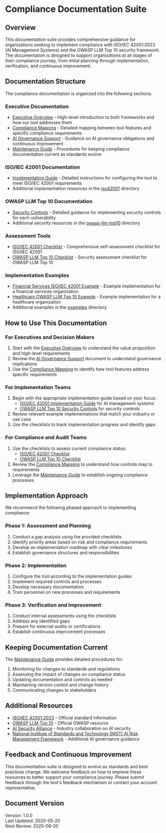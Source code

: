 # Compliance Documentation Suite

## Overview

This documentation suite provides comprehensive guidance for organizations seeking to implement compliance with ISO/IEC 42001:2023 (AI Management Systems) and the OWASP LLM Top 10 security framework. The documentation is designed to support organizations at all stages of their compliance journey, from initial planning through implementation, verification, and continuous improvement.

## Documentation Structure

The compliance documentation is organized into the following sections:

### Executive Documentation

- [Executive Overview](./EXECUTIVE_OVERVIEW.md) - High-level introduction to both frameworks and how our tool addresses them
- [Compliance Mapping](./COMPLIANCE_MAPPING.md) - Detailed mapping between tool features and specific compliance requirements
- [AI Governance Support](./AI_GOVERNANCE_SUPPORT.md) - Guidance on AI governance obligations and continuous improvement
- [Maintenance Guide](./MAINTENANCE_GUIDE.md) - Procedures for keeping compliance documentation current as standards evolve

### ISO/IEC 42001 Documentation

- [Implementation Guide](./iso42001/IMPLEMENTATION_GUIDE.md) - Detailed instructions for configuring the tool to meet ISO/IEC 42001 requirements
- Additional implementation resources in the [iso42001](./iso42001/) directory

### OWASP LLM Top 10 Documentation

- [Security Controls](./owasp-llm-top10/SECURITY_CONTROLS.md) - Detailed guidance for implementing security controls for each vulnerability
- Additional security resources in the [owasp-llm-top10](./owasp-llm-top10/) directory

### Assessment Tools

- [ISO/IEC 42001 Checklist](./checklists/iso42001_checklist.md) - Comprehensive self-assessment checklist for ISO/IEC 42001
- [OWASP LLM Top 10 Checklist](./checklists/owasp_llm_top10_checklist.md) - Security assessment checklist for OWASP LLM Top 10

### Implementation Examples

- [Financial Services ISO/IEC 42001 Example](./examples/finance_iso42001.md) - Example implementation for a financial services organization
- [Healthcare OWASP LLM Top 10 Example](./examples/healthcare_owasp_llm.md) - Example implementation for a healthcare organization
- Additional examples in the [examples](./examples/) directory

## How to Use This Documentation

### For Executives and Decision Makers

1. Start with the [Executive Overview](./EXECUTIVE_OVERVIEW.md) to understand the value proposition and high-level requirements
2. Review the [AI Governance Support](./AI_GOVERNANCE_SUPPORT.md) document to understand governance implications
3. Use the [Compliance Mapping](./COMPLIANCE_MAPPING.md) to identify how tool features address specific requirements

### For Implementation Teams

1. Begin with the appropriate implementation guide based on your focus:
   - [ISO/IEC 42001 Implementation Guide](./iso42001/IMPLEMENTATION_GUIDE.md) for AI management systems
   - [OWASP LLM Top 10 Security Controls](./owasp-llm-top10/SECURITY_CONTROLS.md) for security controls
2. Review relevant example implementations that match your industry or use case
3. Use the checklists to track implementation progress and identify gaps

### For Compliance and Audit Teams

1. Use the checklists to assess current compliance status:
   - [ISO/IEC 42001 Checklist](./checklists/iso42001_checklist.md)
   - [OWASP LLM Top 10 Checklist](./checklists/owasp_llm_top10_checklist.md)
2. Review the [Compliance Mapping](./COMPLIANCE_MAPPING.md) to understand how controls map to requirements
3. Leverage the [Maintenance Guide](./MAINTENANCE_GUIDE.md) to establish ongoing compliance processes

## Implementation Approach

We recommend the following phased approach to implementing compliance:

### Phase 1: Assessment and Planning

1. Conduct a gap analysis using the provided checklists
2. Identify priority areas based on risk and compliance requirements
3. Develop an implementation roadmap with clear milestones
4. Establish governance structures and responsibilities

### Phase 2: Implementation

1. Configure the tool according to the implementation guides
2. Implement required controls and processes
3. Develop necessary documentation
4. Train personnel on new processes and requirements

### Phase 3: Verification and Improvement

1. Conduct internal assessments using the checklists
2. Address any identified gaps
3. Prepare for external audits or certifications
4. Establish continuous improvement processes

## Keeping Documentation Current

The [Maintenance Guide](./MAINTENANCE_GUIDE.md) provides detailed procedures for:

1. Monitoring for changes to standards and regulations
2. Assessing the impact of changes on compliance status
3. Updating documentation and controls as needed
4. Maintaining version control and change history
5. Communicating changes to stakeholders

## Additional Resources

- [ISO/IEC 42001:2023](https://www.iso.org/standard/81230.html) - Official standard information
- [OWASP LLM Top 10](https://genai.owasp.org/llm-top-10/) - Official OWASP resource
- [AI Security Alliance](https://www.aisecurityalliance.org/) - Industry collaboration on AI security
- [National Institute of Standards and Technology (NIST) AI Risk Management Framework](https://www.nist.gov/itl/ai-risk-management-framework) - Additional AI governance guidance

## Feedback and Continuous Improvement

This documentation suite is designed to evolve as standards and best practices change. We welcome feedback on how to improve these resources to better support your compliance journey. Please submit feedback through the tool's feedback mechanism or contact your account representative.

## Document Version

Version: 1.0.0  
Last Updated: 2025-05-20  
Next Review: 2025-08-20

